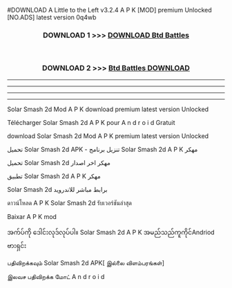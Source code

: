 #DOWNLOAD A Little to the Left v3.2.4 A P K [MOD] premium Unlocked [NO.ADS] latest version 0q4wb 



<div align="center">

<h3>DOWNLOAD 1 >>> <a href="https://getmod1.web.app/?judule=Btd Battles">DOWNLOAD Btd Battles</a></h3><br>

<h3>DOWNLOAD 2 >>> <a href="https://getmod1.web.app/?judule=Btd Battles">Btd Battles DOWNLOAD </a></h3>

</div>


----------------------------------------------------------

----------------------------------------------------------

----------------------------------------------------------

----------------------------------------------------------


Solar Smash 2d  Mod A P K download premium latest version Unlocked

Télécharger  Solar Smash 2d  A P K pour A n d r o i d Gratuit

download Solar Smash 2d  Mod A P K premium latest version Unlocked

تحميل Solar Smash 2d  APK - تنزيل برنامج Solar Smash 2d  A P K مهكر

تحميل Solar Smash 2d  مهكر اخر اصدار

تطبيق Solar Smash 2d  A P K مهكر

Solar Smash 2d  برابط مباشر للاندرويد

ดาวน์โหลด A P K Solar Smash 2d  รับเวอร์ชันล่าสุด

Baixar A P K mod

အက်ပ်ကို ဒေါင်းလုဒ်လုပ်ပါ။ Solar Smash 2d  A P K အမည်သည်ကူကိုင်Andriod ဗားရှင်း

பதிவிறக்கவும் Solar Smash 2d  APK[ இல்லை விளம்பரங்கள்] 
 
இலவச பதிவிறக்க மோட் A n d r o i d



